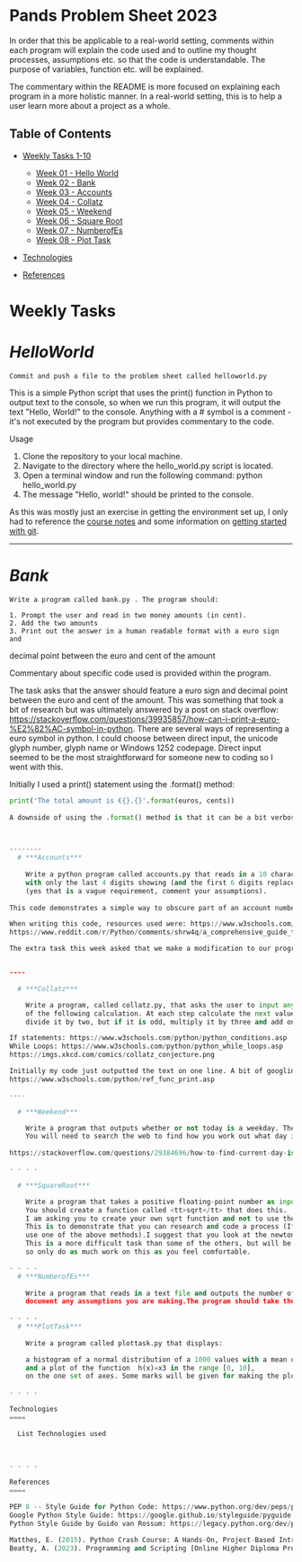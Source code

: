 # Pands Problem Sheet 2023


In order that this be applicable to a real-world setting, comments within each program will explain the code used and to outline my thought processes, assumptions etc. so that the code is understandable. The purpose of variables, function etc. will be explained.

The commentary within the README is more focused on explaining each program in a more holistic manner. In a real-world setting, this is to help a user learn more about a project as a whole. 



## Table of Contents
* [Weekly Tasks 1-10 ](#weekly-tasks)
    * [Week 01 - Hello World](#helloWorld)
    * [Week 02 - Bank](#Bank)
    * [Week 03 - Accounts](#accounts)
    * [Week 04 - Collatz](#collatz)
    * [Week 05 - Weekend](#weekend)
    * [Week 06 - Square Root](#squareroot)
    * [Week 07 - NumberofEs](#numberofes)
	* [Week 08 - Plot Task](#plottask)
	
* [Technologies](#technologies)
* [References](#references)


Weekly Tasks
======
# ***HelloWorld***

    Commit and push a file to the problem sheet called helloworld.py

This is a simple Python script that uses the print() function in Python to output text to the console, so when we run this program, it will output the text "Hello, World!" to the console. Anything with a # symbol is a comment - it's not executed by the program but provides commentary to the code.

<p>Usage</p>

1. Clone the repository to your local machine.
2. Navigate to the directory where the hello_world.py script is located.
3. Open a terminal window and run the following command: python hello_world.py
4. The message "Hello, world!" should be printed to the console.

As this was mostly just an exercise in getting the environment set up, I only had to reference the [course notes](https://vlegalwaymayo.atu.ie/course/view.php?id=6208) and some information on [getting started with git](https://www.git-scm.com/book/en/v2/Getting-Started-What-is-Git%3F).

- - - -

 # ***Bank***
 
	Write a program called bank.py . The program should:

	1. Prompt the user and read in two money amounts (in cent).
	2. Add the two amounts
	3. Print out the answer in a human readable format with a euro sign and
   decimal point between the euro and cent of the amount 
  
  
  Commentary about specific code used is provided within the program.
  
  The task asks that the answer should feature a euro sign and decimal point between the euro and cent of the amount. This was something that took a bit of research but was ultimately answered by a post on stack overflow: 
 https://stackoverflow.com/questions/39935857/how-can-i-print-a-euro-%E2%82%AC-symbol-in-python. 
 There are several ways of representing a euro symbol in python. I could choose between direct input, the unicode glyph number, glyph name or Windows 1252 codepage. Direct input seemed to be the most straightforward for someone new to coding so I went with this.

Initially I used a print() statement using the .format() method:

```python
print('The total amount is €{}.{}'.format(euros, cents))
 
A downside of using the .format() method is that it can be a bit verbose, so I simplified it by using an [f-string](https://www.datacamp.com/tutorial/f-string-formatting-in-python).



--------
  # ***Accounts***  
   
	Write a python program called accounts.py that reads in a 10 character account number and outputs the account number 
	with only the last 4 digits showing (and the first 6 digits replaced with Xs). Extra: Modify the program to deal with account numbers of any length 
	(yes that is a vague requirement, comment your assumptions).
	
This code demonstrates a simple way to obscure part of an account number by replacing it with "XXXXXX". This technique can be useful when sensitive information needs to be inputted, but the output should be obscured for security reasons. 

When writing this code, resources used were: https://www.w3schools.com/python/python_strings_slicing.asp
https://www.reddit.com/r/Python/comments/shrw4q/a_comprehensive_guide_to_slicing_in_python/

The extra task this week asked that we make a modification to our program to deal with account numbers of any length. This tasks was purposefully vague so that we were to examine what assumptions we would use in the real world. We're in the EU so I am going to assume that the longest number we're going to be using is 34 digits. The limit for a SEPA account is 34 digits - they are typically alphanumeric, which shouldn't be an issue since the input is treated as a string rather than an int or a float.


----

  # ***Collatz***

    Write a program, called collatz.py, that asks the user to input any positive integer and outputs the successive values 
	of the following calculation. At each step calculate the next value by taking the current value and, if it is even,
	divide it by two, but if it is odd, multiply it by three and add one. Have the program end if the current value is one.

If statements: https://www.w3schools.com/python/python_conditions.asp
While Loops: https://www.w3schools.com/python/python_while_loops.asp
https://imgs.xkcd.com/comics/collatz_conjecture.png

Initially my code just outputted the text on one line. A bit of googling gave me some infomation about the End parameter, that I could use to make the outpute tidier by having each reasult on a new line: https://www.geeksforgeeks.org/gfact-50-python-end-parameter-in-print/
https://www.w3schools.com/python/ref_func_print.asp

----

  # ***Weekend***

    Write a program that outputs whether or not today is a weekday. The program should be called weekday.py.
	You will need to search the web to find how you work out what day it is.
	
https://stackoverflow.com/questions/29384696/how-to-find-current-day-is-weekday-or-weekends-in-python

- - - -

  # ***SquareRoot***

    Write a program that takes a positive floating-point number as input and outputs an approximation of its square root.
	You should create a function called <tt>sqrt</tt> that does this.
	I am asking you to create your own sqrt function and not to use the built in functions x ** .5 or math.sqrt(x).
	This is to demonstrate that you can research and code a process (If you really needed the square root you would 
	use one of the above methods).I suggest that you look at the newton method at estimating square roots.
	This is a more difficult task than some of the others, but will be marked equally, 
	so only do as much work on this as you feel comfortable.

- - - -
  # ***NumberofEs***
  
    Write a program that reads in a text file and outputs the number of e's it contains. Think about what is being asked here,
	document any assumptions you are making.The program should take the filename from an argument on the command line
    
- - - -
  # ***PlotTask***
    
    Write a program called plottask.py that displays:

	a histogram of a normal distribution of a 1000 values with a mean of 5 and standard deviation of 2, 
	and a plot of the function  h(x)=x3 in the range [0, 10], 
	on the one set of axes. Some marks will be given for making the plot look nice (legend etc).
    
- - - -

Technologies
====

  List Technologies used


   
- - - -

References
====

PEP 8 -- Style Guide for Python Code: https://www.python.org/dev/peps/pep-0008/
Google Python Style Guide: https://google.github.io/styleguide/pyguide.html
Python Style Guide by Guido van Rossum: https://legacy.python.org/dev/peps/pep-0008/#introduction

Matthes, E. (2015). Python Crash Course: A Hands-On, Project-Based Introduction to Programming. No Starch Press.
Beatty, A. (2023). Programming and Scripting [Online Higher Diploma Program]. Coursera. https://vlegalwaymayo.atu.ie/course/view.php?id=6208